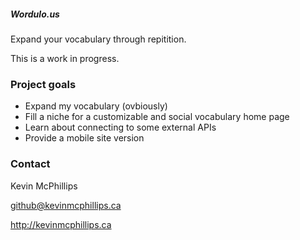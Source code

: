 ##### Wordulo.us

Expand your vocabulary through repitition.

This is a work in progress.

### Project goals

* Expand my vocabulary (ovbiously)
* Fill a niche for a customizable and social vocabulary home page
* Learn about connecting to some external APIs
* Provide a mobile site version

### Contact

Kevin McPhillips

github@kevinmcphillips.ca

http://kevinmcphillips.ca

